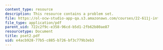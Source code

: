 ```yaml
---
content_type: resource
description: This resource contains a problem set.
file: https://ol-ocw-studio-app-qa.s3.amazonaws.com/courses/22-611j-introduction-to-plasma-physics-i-fall-2006/e4acb92877b5c885b726bf3c779b3eb3_pset2.pdf
file_type: application/pdf
parent_uid: 722c2f9c-e358-96cd-b5d1-2fb62b80ae87
resourcetype: Document
title: pset2.pdf
uid: e4acb928-77b5-c885-b726-bf3c779b3eb3
---
```

